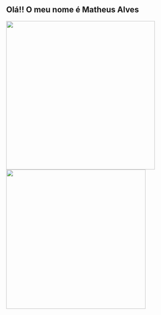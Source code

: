 ## Olá!! O meu nome é Matheus Alves

<div display ="flex" align-items="center" justify-content="center" height="180em">
  <a href="https://github.com/Matheus-HX-Alves">
  <img  width="400px" src="https://github-readme-stats.vercel.app/api?username=Matheus-HX-Alves&show_icons=true&include_all_commits=true&count_private=true&theme=react"/>
  <img  width="375px"  src="https://github-readme-stats.vercel.app/api/top-langs/?username=Matheus-HX-Alves&layout=compact&langs_count=16&theme=react"/>
<div>
